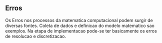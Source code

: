 ## Erros
Os Erros nos processos da matematica computacional podem surgir de diversas fontes. Coleta de dados e definicao do
modelo matematico sao exemplos. Na etapa de implementacao pode-se ter basicamente os erros de resolucao e discretizacao.
